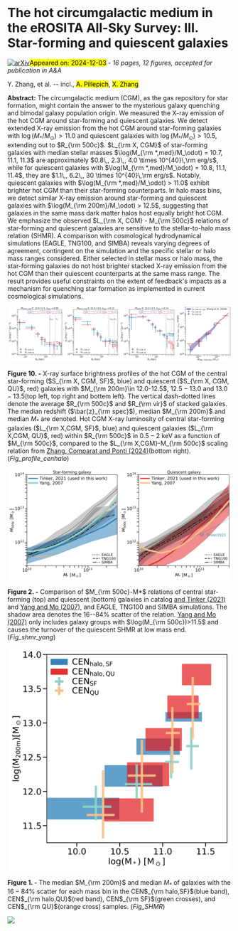 <div class="macros" style="visibility:hidden;">
$\newcommand{\ensuremath}{}$
$\newcommand{\xspace}{}$
$\newcommand{\object}[1]{\texttt{#1}}$
$\newcommand{\farcs}{{.}''}$
$\newcommand{\farcm}{{.}'}$
$\newcommand{\arcsec}{''}$
$\newcommand{\arcmin}{'}$
$\newcommand{\ion}[2]{#1#2}$
$\newcommand{\textsc}[1]{\textrm{#1}}$
$\newcommand{\hl}[1]{\textrm{#1}}$
$\newcommand{\footnote}[1]{}$
$\newcommand{\jc}[1]{\textcolor{purple}{JC: #1}}$
$\newcommand{\gab}[1]{\textcolor{orange}{GP: #1}}$
$\newcommand{\yi}[1]{\textcolor{brown}{#1}}$
$\newcommand{\arraystretch}{1.5}$</div>



<div id="title">

# The hot circumgalactic medium in the eROSITA All-Sky Survey: III. Star-forming and quiescent galaxies

</div>
<div id="comments">

[![arXiv](https://img.shields.io/badge/arXiv-2411.19945-b31b1b.svg)](https://arxiv.org/abs/2411.19945)<mark>Appeared on: 2024-12-03</mark> -  _16 pages, 12 figures, accepted for publication in A&A_

</div>
<div id="authors">

Y. Zhang, et al. -- incl., <mark>A. Pillepich</mark>, <mark>X. Zhang</mark>

</div>
<div id="abstract">

**Abstract:**            The circumgalactic medium (CGM), as the gas repository for star formation, might contain the answer to the mysterious galaxy quenching and bimodal galaxy population origin. We measured the X-ray emission of the hot CGM around star-forming and quiescent galaxies. We detect extended X-ray emission from the hot CGM around star-forming galaxies with $\log(M_*/M_\odot)>11.0$ and quiescent galaxies with $\log(M_*/M_\odot)>10.5$, extending out to $R_{\rm 500c}$. $L_{\rm X, CGM}$ of star-forming galaxies with median stellar masses $\log(M_{\rm *,med}/M_\odot) = 10.7, 11.1, 11.3$ are approximately $0.8\,, 2.3\,, 4.0 \times 10^{40}\,\rm erg/s$, while for quiescent galaxies with $\log(M_{\rm *,med}/M_\odot) = 10.8, 11.1, 11.4$, they are $1.1\,, 6.2\,, 30 \times 10^{40}\,\rm erg/s$. Notably, quiescent galaxies with $\log(M_{\rm *,med}/M_\odot) > 11.0$ exhibit brighter hot CGM than their star-forming counterparts. In halo mass bins, we detect similar X-ray emission around star-forming and quiescent galaxies with $\log(M_{\rm 200m}/M_\odot) > 12.5$, suggesting that galaxies in the same mass dark matter halos host equally bright hot CGM. We emphasize the observed $L_{\rm X, CGM} - M_{\rm 500c}$ relations of star-forming and quiescent galaxies are sensitive to the stellar-to-halo mass relation (SHMR). A comparison with cosmological hydrodynamical simulations (EAGLE, TNG100, and SIMBA) reveals varying degrees of agreement, contingent on the simulation and the specific stellar or halo mass ranges considered. Either selected in stellar mass or halo mass, the star-forming galaxies do not host brighter stacked X-ray emission from the hot CGM than their quiescent counterparts at the same mass range. The result provides useful constraints on the extent of feedback's impacts as a mechanism for quenching star formation as implemented in current cosmological simulations.         

</div>

<div id="div_fig1">

<img src="tmp_2411.19945/./fig/profile/profile_halo_12p0_agnxrb_cgm.png" alt="Fig10.1" width="25%"/><img src="tmp_2411.19945/./fig/profile/profile_halo_12p5_agnxrb_cgm.png" alt="Fig10.2" width="25%"/><img src="tmp_2411.19945/./fig/profile/profile_halo_13p0_agnxrb_cgm.png" alt="Fig10.3" width="25%"/><img src="tmp_2411.19945/./fig/lxm/lx_CEN_halo_cgm_sfqu_r500.png" alt="Fig10.4" width="25%"/>

**Figure 10. -** X-ray surface brightness profiles of the hot CGM of the central star-forming ($S_{\rm X, CGM, SF}$, blue) and quiescent ($S_{\rm X, CGM, QU}$, red) galaxies with $M_{\rm 200m}\in 12.0-12.5$, $12.5-13.0$ and $13.0-13.5$(top left, top right and bottem left). The vertical dash-dotted lines denote the average $R_{\rm 500c}$ and $R_{\rm vir}$ of stacked galaxies. The median redshift ($\bar{z}_{\rm spec}$), median $M_{\rm 200m}$ and median $M_*$ are denoted. Hot CGM X-ray luminosity of central star-forming galaxies ($L_{\rm X,CGM, SF}$, blue) and quiescent galaxies ($L_{\rm X,CGM, QU}$, red) within $R_{\rm 500c}$ in $0.5-2$ keV as a function of $M_{\rm 500c}$, compared to the $L_{\rm X,CGM}-M_{\rm 500c}$ scaling relation from [Zhang, Comparat and Ponti (2024)]()(bottom right).  (*Fig_profile_cenhalo*)

</div>
<div id="div_fig2">

<img src="tmp_2411.19945/./fig/discuss/SHMR_compare_sf.png" alt="Fig2.1" width="50%"/><img src="tmp_2411.19945/./fig/discuss/SHMR_compare_qu.png" alt="Fig2.2" width="50%"/>

**Figure 2. -** Comparison of $M_{\rm 500c}-M*$ relations of central star-forming (top) and quiescent (bottom) galaxies in catalog [ and Tinker (2021)]() and [Yang and Mo (2007)](), and EAGLE, TNG100 and SIMBA simulations. The shadow area denotes the 16--84\% scatter of the relation. [Yang and Mo (2007)]() only includes galaxy groups with $\log(M_{\rm 500c})>11.5$ and causes the turnover of the quiescent SHMR at low mass end. (*Fig_shmr_yang*)

</div>
<div id="div_fig3">

<img src="tmp_2411.19945/./fig/cat/SFQU_MSMH.png" alt="Fig1" width="100%"/>

**Figure 1. -** The median $M_{\rm 200m}$ and median $M_*$ of galaxies with the $16-84\%$ scatter for each mass bin in the CEN$_{\rm halo,SF}$(blue band), CEN$_{\rm halo,QU}$(red band), CEN$_{\rm SF}$(green crosses), and CEN$_{\rm QU}$(orange cross) samples. (*Fig_SHMR*)

</div><div id="qrcode"><img src=https://api.qrserver.com/v1/create-qr-code/?size=100x100&data="https://arxiv.org/abs/2411.19945"></div>